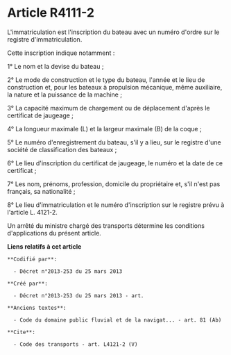 # Article R4111-2

L'immatriculation est l'inscription du bateau avec un numéro d'ordre sur le registre d'immatriculation. 

Cette inscription indique notamment : 

1° Le nom et la devise du bateau ; 

2° Le mode de construction et le type du bateau, l'année et le lieu de construction et, pour les bateaux à propulsion
mécanique, même auxiliaire, la nature et la puissance de la machine ; 

3° La capacité maximum de chargement ou de déplacement d'après le certificat de jaugeage ; 

4° La longueur maximale (L) et la largeur maximale (B) de la coque ; 

5° Le numéro d'enregistrement du bateau, s'il y a lieu, sur le registre d'une société de classification des bateaux ; 

6° Le lieu d'inscription du certificat de jaugeage, le numéro et la date de ce certificat ; 

7° Les nom, prénoms, profession, domicile du propriétaire et, s'il n'est pas français, sa nationalité ; 

8° Le lieu d'immatriculation et le numéro d'inscription sur le registre prévu à l'article L. 4121-2. 

Un arrêté du ministre chargé des transports détermine les conditions d'applications du présent article.

**Liens relatifs à cet article**

	**Codifié par**:

	  - Décret n°2013-253 du 25 mars 2013

	**Créé par**:

	  - Décret n°2013-253 du 25 mars 2013 - art.

	**Anciens textes**:

	  - Code du domaine public fluvial et de la navigat... - art. 81 (Ab)

	**Cite**:

	  - Code des transports - art. L4121-2 (V)
